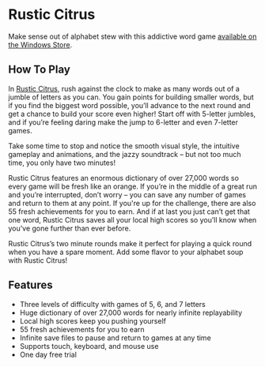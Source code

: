 # Rustic Citrus

Make sense out of alphabet stew with this addictive word game [available on the Windows
Store](http://apps.microsoft.com/windows/en-us/app/rustic-citrus/c7f73eae-9de1-48ef-a99d-6a61105d8349).


## How To Play

In [Rustic Citrus](https://rusticcitrus.com/), rush against the clock to make as many words out of
a jumble of letters as you can. You gain points for building smaller words, but if you find the
biggest word possible, you’ll advance to the next round and get a chance to build your score even
higher! Start off with 5-letter jumbles, and if you’re feeling daring make the jump to 6-letter
and even 7-letter games.

Take some time to stop and notice the smooth visual style, the intuitive gameplay and animations,
and the jazzy soundtrack – but not too much time, you only have two minutes!

Rustic Citrus features an enormous dictionary of over 27,000 words so every game will be fresh like
an orange. If you’re in the middle of a great run and you’re interrupted, don’t worry – you can
save any number of games and return to them at any point. If you're up for the challenge, there are
also 55 fresh achievements for you to earn. And if at last you just can’t get that one word, Rustic
Citrus saves all your local high scores so you’ll know when you’ve gone further than ever before.

Rustic Citrus’s two minute rounds make it perfect for playing a quick round when you have a spare
moment. Add some flavor to your alphabet soup with Rustic Citrus!


## Features

* Three levels of difficulty with games of 5, 6, and 7 letters
* Huge dictionary of over 27,000 words for nearly infinite replayability
* Local high scores keep you pushing yourself
* 55 fresh achievements for you to earn
* Infinite save files to pause and return to games at any time
* Supports touch, keyboard, and mouse use
* One day free trial
